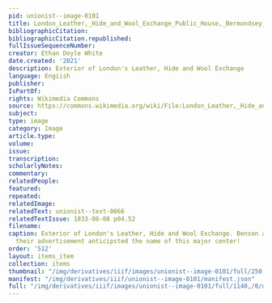 ```yaml
---
pid: unionist--image-0101
title: London_Leather,_Hide_and_Wool_Exchange_Public_House,_Bermondsey_(03)
bibliographicCitation: 
bibliographicCitation.republished: 
fullIssueSequenceNumber: 
creator: Ethan Doyle White
date.created: '2021'
description: Exterior of London's Leather, Hide and Wool Exchange
language: Engiish
publisher: 
IsPartOf: 
rights: Wikimedia Commons
source: https://commons.wikimedia.org/wiki/File:London_Leather,_Hide_and_Wool_Exchange_Public_House,_Bermondsey_%2803%29.jpg
subject: 
type: image
category: Image
article.type: 
volume: 
issue: 
transcription: 
scholarlyNotes: 
commentary: 
relatedPeople: 
featured: 
repeated: 
relatedImage: 
relatedText: unionist--text-0066
relatedTextIssue: 1833-08-08 p04.52
filename: 
caption: Exterior of London's Leather, Hide and Wool Exchange. Benson and Chace in
  their advertisement anticipsted the name of this major center!
order: '512'
layout: items_item
collection: items
thumbnail: "/img/derivatives/iiif/images/unionist--image-0101/full/250,/0/default.jpg"
manifest: "/img/derivatives/iiif/unionist--image-0101/manifest.json"
full: "/img/derivatives/iiif/images/unionist--image-0101/full/1140,/0/default.jpg"
---
```

